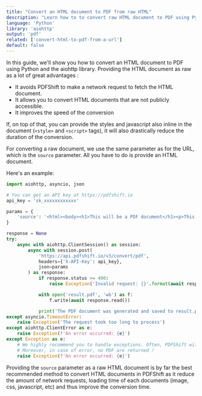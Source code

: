 ```yaml
---
title: "Convert an HTML document to PDF from raw HTML"
description: "Learn how to to convert raw HTML document to PDF using Python and the aiohttp library. Our guide will explain you how to quickly convert documents with PDFShift's API."
language: 'Python'
library: 'aiohttp'
output: 'pdf'
related: ['convert-html-to-pdf-from-a-url']
default: false
---
```


In this guide, we'll show you how to convert an HTML document to PDF using Python and the aiohttp library.
Providing the HTML document as raw as a lot of great advantages :

 * It avoids PDFShift to make a network request to fetch the HTML document.
 * It allows you to convert HTML documents that are not publicly accessible.
 * It improves the speed of the conversion

If, on top of that, you can provide the styles and javascript also inline in the document (`<style>` and `<script>` tags), it will also drastically reduce the duration of the conversion.

For converting a raw document, we use the same parameter as for the URL, which is the `source` parameter.
All you have to do is provide an HTML document.

Here's an example:

```python
import aiohttp, asyncio, json

# You can get an API key at https://pdfshift.io
api_key = 'sk_xxxxxxxxxxxx'

params = {
    'source': '<html><body><h1>This will be a PDF document</h1><p>This will generate a basic PDF to show how you can add raw HTML</body></html>',
}

response = None
try:
    async with aiohttp.ClientSession() as session:
        async with session.post(
            'https://api.pdfshift.io/v3/convert/pdf',
            headers={'X-API-Key': api_key},
            json=params
        ) as response:
            if response.status >= 400:
                raise Exception('Invalid request: {}'.format(await response.text()))

            with open('result.pdf', 'wb') as f:
                f.write(await response.read())

            print('The PDF document was generated and saved to result.pdf')
except asyncio.TimeoutError:
    raise Exception('The request took too long to process')
except aiohttp.ClientError as e:
    raise Exception(f'An error occurred: {e}')
except Exception as e:
    # We highly recommend you to handle exceptions. Often, PDFShift will provide you with a clear explanation about what happened.
    # Moreover, in case of error, no PDF are returned !
    raise Exception(f'An error occurred: {e}')
```

Providing the `source` parameter as a raw HTML document is by far the best recommended method to convert HTML documents in PDFShift as it reduce the amount of network requests, loading time of each documents (image, css, javascript, etc) and thus improve the conversion time.
